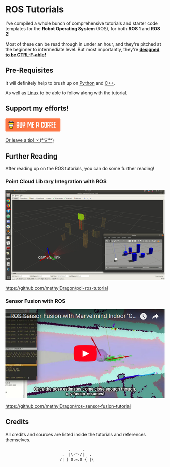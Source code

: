 # ROS Tutorials

I've compiled a whole bunch of comprehensive tutorials and starter code templates for the **Robot Operating System** (ROS), for both **ROS 1** and **ROS 2**!

Most of these can be read through in under an hour, and they're pitched at the beginner to intermediate level. But most importantly, they're **<u>designed to be CTRL-F-able!</u>**



## Pre-Requisites

It will definitely help to brush up on [Python](https://github.com/methylDragon/coding-notes/tree/master/Python%203) and [C++](<https://github.com/methylDragon/coding-notes/tree/master/C%2B%2B>).

As well as [Linux](<https://github.com/methylDragon/linux-reference>) to be able to follow along with the tutorial.



## Support my efforts!

 [![Yeah! Buy the DRAGON a COFFEE!](./assets/COFFEE%20BUTTON%20%E3%83%BE(%C2%B0%E2%88%87%C2%B0%5E).png)](https://www.buymeacoffee.com/methylDragon)

[Or leave a tip! ヾ(°∇°*)](https://www.paypal.me/methylDragon)

  

## Further Reading

After reading up on the ROS tutorials, you can do some further reading!

### Point Cloud Library Integration with ROS

![CylinderSegmentation.gif](assets/CylinderSegmentationFast.gif)

<https://github.com/methylDragon/pcl-ros-tutorial>



### Sensor Fusion with ROS

[![Click to watch video!](assets/youtube_thumbnail.png)](https://youtu.be/5vZOvISwT94)

<https://github.com/methylDragon/ros-sensor-fusion-tutorial>



## Credits

All credits and sources are listed inside the tutorials and references themselves.



```
                            .     .
                         .  |\-^-/|  .    
                        /| } O.=.O { |\
```
